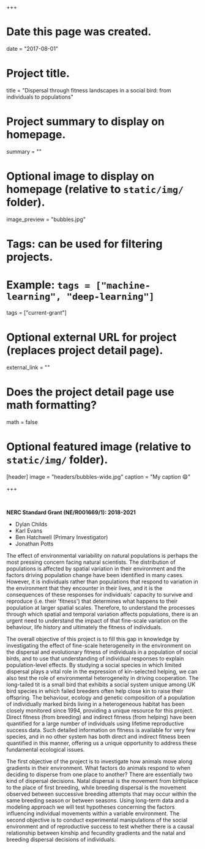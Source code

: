 +++
# Date this page was created.
date = "2017-08-01"

# Project title.
title = "Dispersal through fitness landscapes in a social bird: from individuals to populations"

# Project summary to display on homepage.
summary = ""

# Optional image to display on homepage (relative to `static/img/` folder).
image_preview = "bubbles.jpg"

# Tags: can be used for filtering projects.
# Example: `tags = ["machine-learning", "deep-learning"]`
tags = ["current-grant"]

# Optional external URL for project (replaces project detail page).
external_link = ""

# Does the project detail page use math formatting?
math = false

# Optional featured image (relative to `static/img/` folder).
[header]
image = "headers/bubbles-wide.jpg"
caption = "My caption :smile:"

+++

<br>

**NERC Standard Grant (NE/R001669/1): 2018-2021**

- Dylan Childs
- Karl Evans
- Ben Hatchwell (Primary Investigator)
- Jonathan Potts

The effect of environmental variability on natural populations is perhaps the most pressing concern facing natural scientists. The distribution of populations is affected by spatial variation in their environment and the factors driving population change have been identified in many cases. However, it is individuals rather than populations that respond to variation in the environment that they encounter in their lives, and it is the consequences of these responses for individuals' capacity to survive and reproduce (i.e. their 'fitness') that determines what happens to their  population at larger spatial scales. Therefore, to understand the processes through which spatial and temporal variation affects populations, there is an urgent need to understand the impact of that fine-scale variation on the behaviour, life history and ultimately the fitness of individuals. 

The overall objective of this project is to fill this gap in knowledge by investigating the effect of fine-scale heterogeneity in the environment on the dispersal and evolutionary fitness of individuals in a population of social birds, and to use that understanding of individual responses to explain population-level effects. By studying a social species in which limited dispersal plays a vital role in the expression of kin-selected helping, we can also test the role of environmental heterogeneity in driving cooperation. The long-tailed tit is a small bird that exhibits a social system unique among UK bird species in which failed breeders often help close kin to raise their offspring. The behaviour, ecology and genetic composition of a population of individually marked birds living in a heterogeneous habitat has been closely monitored since 1994, providing a unique resource for this project. Direct fitness (from breeding) and indirect  fitness (from helping) have been quantified for a large number of individuals using lifetime reproductive success data. Such detailed information on fitness is available for very few species, and in no other system has both direct and indirect fitness been quantified in this manner, offering us a unique opportunity to address these fundamental ecological issues.

The first objective of the project is to investigate how animals move along gradients in their environment. What factors do animals respond to when deciding to disperse from one place to another? There are essentially two kind of dispersal decisions. Natal dispersal is the movement from birthplace to the place of first breeding, while breeding dispersal is the movement observed between successive breeding attempts that may occur within the same breeding season or between seasons. Using long-term data and a modeling approach we will test hypotheses concerning the factors influencing individual movements within a variable environment. The second objective is to conduct experimental manipulations of the social environment and of reproductive success to test whether there is a causal relationship between kinship and fecundity gradients and the natal and breeding dispersal decisions of individuals.